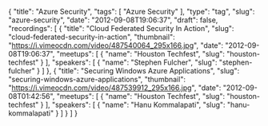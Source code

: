 {
  "title": "Azure Security",
  "tags": [
    "Azure Security"
  ],
  "type": "tag",
  "slug": "azure-security",
  "date": "2012-09-08T19:06:37",
  "draft": false,
  "recordings": [
    {
      "title": "Cloud Federated Security In Action",
      "slug": "cloud-federated-security-in-action",
      "thumbnail": "https://i.vimeocdn.com/video/487540064_295x166.jpg",
      "date": "2012-09-08T19:06:37",
      "meetups": [
        {
          "name": "Houston Techfest",
          "slug": "houston-techfest"
        }
      ],
      "speakers": [
        {
          "name": "Stephen Fulcher",
          "slug": "stephen-fulcher"
        }
      ]
    },
    {
      "title": "Securing Windows Azure Applications",
      "slug": "securing-windows-azure-applications",
      "thumbnail": "https://i.vimeocdn.com/video/487539912_295x166.jpg",
      "date": "2012-09-08T01:42:56",
      "meetups": [
        {
          "name": "Houston Techfest",
          "slug": "houston-techfest"
        }
      ],
      "speakers": [
        {
          "name": "Hanu Kommalapati",
          "slug": "hanu-kommalapati"
        }
      ]
    }
  ]
}